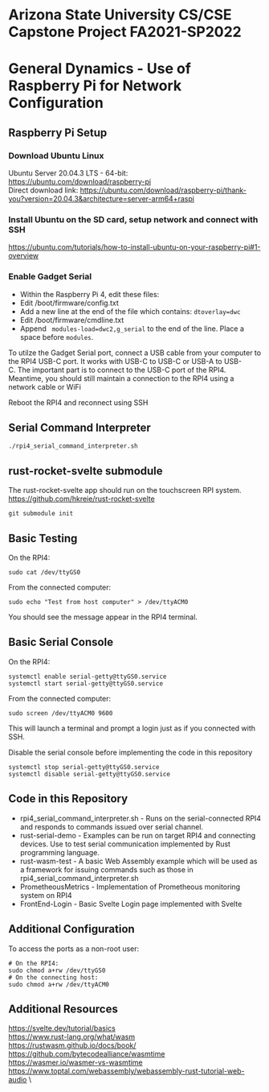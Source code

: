 # Arizona State University CS/CSE Capstone Project FA2021-SP2022
# General Dynamics - Use of Raspberry Pi for Network Configuration

## Raspberry Pi Setup

### Download Ubuntu Linux
Ubuntu Server 20.04.3 LTS - 64-bit: https://ubuntu.com/download/raspberry-pi \
Direct download link: https://ubuntu.com/download/raspberry-pi/thank-you?version=20.04.3&architecture=server-arm64+raspi

### Install Ubuntu on the SD card, setup network and connect with SSH
https://ubuntu.com/tutorials/how-to-install-ubuntu-on-your-raspberry-pi#1-overview

### Enable Gadget Serial
- Within the Raspberry Pi 4, edit these files:
- Edit /boot/firmware/config.txt  
- Add a new line at the end of the file which contains: 
```dtoverlay=dwc```
- Edit /boot/firmware/cmdline.txt  
- Append ``` modules-load=dwc2,g_serial``` to the end of the line. Place a space before ```modules```.

To utilze the Gadget Serial port, connect a USB cable from your computer to the RPI4 USB-C port. It works with USB-C to USB-C or USB-A to USB-C. The important part is to connect to the USB-C port of the RPI4. Meantime, you should still maintain a connection to the RPI4 using a network cable or WiFi

Reboot the RPI4 and reconnect using SSH

## Serial Command Interpreter

```
./rpi4_serial_command_interpreter.sh
```

## rust-rocket-svelte submodule
The rust-rocket-svelte app should run on the touchscreen RPI system.
https://github.com/hkreie/rust-rocket-svelte
```
git submodule init
```

## Basic Testing
On the RPI4:
```
sudo cat /dev/ttyGS0
```
From the connected computer:
```
sudo echo "Test from host computer" > /dev/ttyACM0
```
You should see the message appear in the RPI4 terminal.

## Basic Serial Console
On the RPI4: 
```
systemctl enable serial-getty@ttyGS0.service
systemctl start serial-getty@ttyGS0.service
```
From the connected computer: 
```
sudo screen /dev/ttyACM0 9600
```
This will launch a terminal and prompt a login just as if you connected with SSH.

Disable the serial console before implementing the code in this repository
```
systemctl stop serial-getty@ttyGS0.service
systemctl disable serial-getty@ttyGS0.service
```

## Code in this Repository
- rpi4_serial_command_interpreter.sh - Runs on the serial-connected RPI4 and responds to commands issued over serial channel.
- rust-serial-demo - Examples can be run on target RPI4 and connecting devices. Use to test serial communication implemented by Rust programming language.
- rust-wasm-test - A basic Web Assembly example which will be used as a framework for issuing commands such as those in rpi4_serial_command_interpreter.sh
- PrometheousMetrics - Implementation of Prometheous monitoring system on RPI4
- FrontEnd-Login - Basic Svelte Login page implemented with Svelte

## Additional Configuration
To access the ports as a non-root user: 
```
# On the RPI4: 
sudo chmod a+rw /dev/ttyGS0
# On the connecting host:
sudo chmod a+rw /dev/ttyACM0
```
## Additional Resources

https://svelte.dev/tutorial/basics \
https://www.rust-lang.org/what/wasm \
https://rustwasm.github.io/docs/book/ \
https://github.com/bytecodealliance/wasmtime \
https://wasmer.io/wasmer-vs-wasmtime \
https://www.toptal.com/webassembly/webassembly-rust-tutorial-web-audio \
